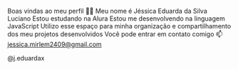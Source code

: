 Boas vindas ao meu perfil 💙💙
Meu nome é Jéssica Eduarda da Silva Luciano
Estou estudando na Alura
Estou me desenvolvendo na linguagem JavaScript
Utilizo esse espaço para minha organização e compartilhamento dos meu projetos desenvolvidos
Você pode entrar em contato comigo 📫
jessica.mirlem2409@gmail.com

@j.eduardax
